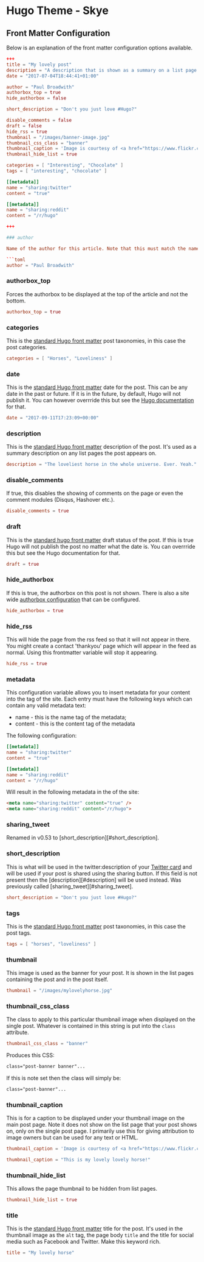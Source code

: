 # Hugo Theme - Skye

## Front Matter Configuration

Below is an explanation of the front matter configuration options available.

``` toml
+++
title = "My lovely post"
description = "A description that is shown as a summary on a list page."
date = "2017-07-04T18:44:41+01:00"

author = "Paul Broadwith"
authorbox_top = true
hide_authorbox = false

short_description = "Don't you just love #Hugo?" 

disable_comments = false
draft = false
hide_rss = true
thumbnail = "/images/banner-image.jpg"
thumbnail_css_class = "banner"
thumbnail_caption = 'Image is courtesy of <a href="https://www.flickr.com/photos/aniceflickrprofile" alt="A Nice Flickr Profile Page">A nice profile</a> used under <a href="https://creativecommons.org/licenses/by/2.0/" alt="Creative Commons Attribution 2.0 Generic (CC BY 2.0) licence">Creative Commons Attribution 2.0 Generic (CC BY 2.0)</a> licence.'
thumbnail_hide_list = true

categories = [ "Interesting", "Chocolate" ]
tags = [ "interesting", "chocolate" ]

[[metadata]]
name = "sharing:twitter"
content = "true"

[[metadata]]
name = "sharing:reddit"
content = "/r/hugo"

+++

### author

Name of the author for this article. Note that this must match the name field of a data file in `data/members` (note the name of the data file does not have to match only the name field within it).

```toml
author = "Paul Broadwith" 
```

### authorbox_top

Forces the authorbox to be displayed at the top of the article and not the bottom.

```toml
authorbox_top = true
```
### categories

This is the [standard Hugo front matter][hugo-front-matter-docs] post taxonomies, in this case the post categories.

``` toml
categories = [ "Horses", "Loveliness" ]
``` 

### date

This is the [standard Hugo front matter][hugo-front-matter-docs] date for the post. This can be any date in the past or future. If it is in the future, by default, Hugo will not publish it. You can however overrride this but see the [Hugo documentation][hugo-cli-docs] for that.

``` toml
date = "2017-09-11T17:23:09+00:00"
```

### description

This is the [standard Hugo front matter][hugo-front-matter-docs] description of the post. It's used as a summary description on any list pages the post appears on.

``` toml
description = "The loveliest horse in the whole universe. Ever. Yeah."
```

### disable_comments

If true, this disables the showing of comments on the page or even the comment modules (Disqus, Hashover etc.).

``` toml
disable_comments = true
``` 

### draft

This is the [standard hugo front matter][hugo-front-matter-docs] draft status of the post. If this is true Hugo will not publish the post no matter what the date is. You can overrride this but see the Hugo documentation for that.

``` toml
draft = true
```

### hide_authorbox

If this is true, the authorbox on this post is not shown. There is also a site wide [authorbox configuration][site-config-authorbox] that can be configured.

``` toml
hide_authorbox = true
```

### hide_rss

This will hide the page from the rss feed so that it will not appear in there. You might create a contact 'thankyou' page which will appear in the feed as normal. Using this frontmatter variable will stop it appearing.

``` toml
hide_rss = true
``` 

### metadata

This configuration variable allows you to insert metadata for your content into the <head> tag of the site. Each entry must have the following keys which can contain any valid metadata text:

* name - this is the name tag of the metadata;
* content - this is the content tag of the metadata

The following configuration:

``` toml
[[metadata]]
name = "sharing:twitter"
content = "true"

[[metadata]]
name = "sharing:reddit"
content = "/r/hugo"
```

Will result in the following metadata in the <head> of the site:

``` html
<meta name="sharing:twitter" content="true" />
<meta name="sharing:reddit" content="/r/hugo">
```

### sharing_tweet

Renamed in v0.53 to [short_description][#short_description].

### short_description

This is what will be used in the twitter:description of your [Twitter card][twitter-card-summary] and will be used if your post is shared using the sharing button. If this field is not present then the [description][#description] will be used instead. Was previously called [sharing_tweet][#sharing_tweet].

``` toml
short_description = "Don't you just love #Hugo?"
```


### tags

This is the [standard Hugo front matter][hugo-front-matter-docs] post taxonomies, in this case the post tags.

``` toml
tags = [ "horses", "loveliness" ]
``` 

### thumbnail

This image is used as the banner for your post. It is shown in the list pages containing the post and in the post itself.

``` toml
thumbnail = "/images/mylovelyhorse.jpg"
```

### thumbnail_css_class

The class to apply to this particular thumbnail image when displayed on the single post. Whatever is contained in this string is put into the `class` attribute.

``` toml
thumbnail_css_class = "banner"
```

Produces this CSS:

``` css
class="post-banner banner"...
```

If this is note set then the class will simply be:

``` css
class="post-banner"...
```

### thumbnail_caption

This is for a caption to be displayed under your thumbnail image on the main post page. Note it does not show on the list page that your post shows on, only on the single post page. I primarily use this for giving attribution to image owners but can be used for any text or HTML.

``` toml
thumbnail_caption = 'Image is courtesy of <a href="https://www.flickr.com/photos/aniceflickrprofile" alt="A Nice Flickr Profile Page">A nice profile</a> used under <a href="https://creativecommons.org/licenses/by/2.0/" alt="Creative Commons Attribution 2.0 Generic (CC BY 2.0) licence">Creative Commons Attribution 2.0 Generic (CC BY 2.0)</a> licence.'
```

``` toml
thumbnail_caption = "This is my lovely lovely horse!"
```

### thumbnail_hide_list

This allows the page thumbnail to be hidden from list pages.

``` toml
thumbnail_hide_list = true
```

### title

This is the [standard Hugo front matter][hugo-front-matter-docs] title for the post. It's used in the thumbnail image as the `alt` tag, the page body `title` and the title for social media such as Facebook and Twitter. Make this keyword rich.

``` toml
title = "My lovely horse"
```

[hugo-cli-docs]: https://gohugo.io/overview/usage/ "Using Hugo"
[hugo-front-matter-docs]: https://gohugo.io/content/front-matter/ "Hugo Front Matter"
[site-config-authorbox]: CONFIGURATION.md#authorbox
[twitter-card-summary]: https://dev.twitter.com/cards/types/summary "Twitter Developer Documentation - Summary card"